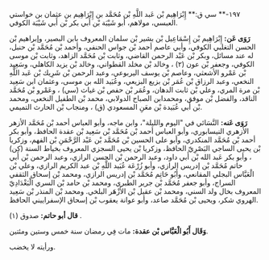 ١٩٧-** سي ق:** إِبْرَاهِيم بْن عَبد اللَّهِ بْن مُحَمَّد بن إِبْرَاهِيم بن عثمان بن خواستي العبسي، مولاهم، أبو شَيْبَة بْن أَبي بكر بْن أَبي شَيْبَة الكوفي.

**رَوَى عَن:** إِبْرَاهِيم بْن إِسْمَاعِيل بْن بشير بْن سلمان المعروف بابن البصير، وإبراهيم بْن الحسن التغلبي الكوفي، وأبي عاصم أحمد بْن جواس الحنفي، وأحمد بْن مُحَمَّد بْن حنبل، له عند مسائل، وبكر بْن عَبْد الرحمن القاضي، وثابت بْن مُحَمَّد الزاهد، وثابت بْن موسى الكوفي، وجعفر بْن عون (٢) ، وخالد بْن مخلد القطواني، وخالد بْن يزيد الكاهلي، وسَعِيد بْن عَمْرو الأشعثي، وعاصم بْن يوسف اليربوعي، وعبد الرحمن بْن شَرِيك بْن عَبد اللَّهِ النخعي، وعبد الرزاق بْن عُمَر بْن بزيع البزيعي، وعُبَيد الله بن موسى، وعثمان ابن سَعِيد بْن مرة المري، وعلي بْن ثابت الدهان، وعُمَر بْن حفص بْن غياث (سي) ، وعَمْرو بْن مُحَمَّد الناقد، والفضل بْن موفق، ومحمدابن الصباح الدولابي، محمد بْن الطفيل النخعي، ومحمد بْن أَبي عُبَيدة بْن معَنِ المسعودي (ق) ، ومنجاب بْن الحارث التميمي.

**رَوَى عَنه:** النَّسَائي في "اليوم والليلة"، وابن ماجه، وأبو العباس أحمد بْن مُحَمَّد الأزهر الأزهري النيسابوري، وأبو العباس أحمد بْن مُحَمَّد بْن سَعِيد بْن عقدة الحافظ، وأبو بكر أحمد بْن مُحَمَّد المنكدري، وأبو على الحسين بْن مُحَمَّد بْن عَبْد الرَّحْمَنِ بْن الفهم، وزكريا بْن يحيى الساجي البَصْرِيّ الحافظ، وزكريا بْن يحيى السجزي المعروف بخياط السنة (كن) ، وأبو بكر عَبد الله بْن أَبي داود، وعبد الرحمن بْن الحسن الرازي، وعبد الرحمن بْن أَبي حاتم مُحَمَّد بْن إدريس الرازي، وأبو زُرْعَة عُبَيد اللَّهِ بْن عبد الكريم الرازي، وعلي بْن الْعَبَّاس البجلي المقانعي، وأَبُو حَاتِم مُحَمَّد بْن إدريس الرازي، ومحمد بْن إسحاق الثقفي السراج، وأبو جعفر مُحَمَّد بْن جرير الطبري، ومحمد بْن حامد بْن السري الْبَغْدَادِيّ المعروف بخال ولد السني، ومحمد بْن عقيل بْن الأَزْهَر البلخي. ومحمد بْن المنذر بْن سَعِيد الهروي شكر، ويحيى بْن مُحَمَّد صاعد، وأبو عوانة يعقوب بْن إسحاق الإسفراييني الحافظ.

**قال أبو حاتم:** صدوق (١) .

**وَقَال أَبُو الْعَبَّاس بْن عقدة:** مات فِي رمضان سنة خمس وستين ومئتين.

ورأيته لا يخضب.